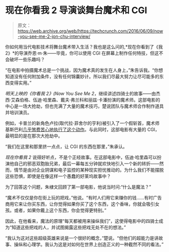 # 现在你看我 2 导演谈舞台魔术和 CGI 

> 原文：<https://web.archive.org/web/https://techcrunch.com/2016/06/09/now-you-see-me-2-jon-chu-interview/>

你如何用当代电影技术将舞台魔术带入生活？我也是这么问的,*现在你看到了《我 2》*的导演乔恩·m·朱——毕竟，你可以使用 CGI 在屏幕上制作任何特技，但这不会破坏一些乐趣吗？

“在电影中拍摄魔术总是一个挑战，因为魔术真的发生在人身上，”朱告诉我。“你想知道没有任何附加条件，没有任何锦囊妙计。所以我们尽最大努力让尽可能多的东西变得实用。”

*明天上映的《你看我 2》(Now You See Me 2*，继续讲述四骑士的故事——由杰西·艾森伯格、伍迪·哈里森、戴夫·弗兰科和丽兹·卡潘扮演的魔术师。这部电影的中心是一场大抢劫，但也充满了大量的魔术技巧，楚说团队与魔术师合作制作道具并培训演员。

例如，卡普兰的新角色卢拉(取代拉·菲舍尔的亨利)被引入了一个假斩首，魔术师基斯巴利[几乎煞费苦心地执行了这个动作](https://web.archive.org/web/20230206155716/http://www.latimes.com/entertainment/movies/la-ca-mn-now-you-see-me-decapitation-20160424-snap-htmlstory.html)。与此同时，这部电影有大量的 CGI，最明显的是在那次大抢劫中。

“我们在这里和那里挤一点点，让 CGI 的东西在那里，”朱承认。

*现在你看我 2* 说得好听点，不是个正经故事。在这部电影中，伍迪·哈里森可以扮演他自己的邪恶双胞胎兄弟，最后一幕每五分钟就欢快地引入一个新的转折——然而，情节是由对企业阴谋和电子监控的某种现实担忧推动的。为什么我们不能摆脱这些恐惧，即使是在像这样一个愚蠢的好莱坞故事中？

为了回答这个问题，朱棣文回顾了第一部电影，他说当时问:“什么是魔法？”

“魔术不仅仅是你在街上玩的把戏，”他说。“有时人们用它来赚你的钱……有时广告商用它来让你买东西，让你觉得如果你买了这个东西，这个香味，你就会吸引女孩。或者，如果你戴上这个东西，你会觉得更特别。”

因此，在他看来，魔法的原理“每天都被用来操纵我们”，这使得电影中的四骑士成为“知道这些把戏的人，并试图揭露这些把戏无处不在的想法。”

“我认为这对这些超级英雄来说是一个很好的概念，”楚说。“但他们的超能力是讲故事、操纵和心理学。我认为这是对如何在世界上创造正义的一种截然不同的看法。”